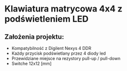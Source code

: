 # Klawiatura matrycowa 4x4 z podświetleniem LED

## Założenia projektu:
- Kompatybilność z Digilent Nexys 4 DDR
- Każdy przycisk podświetlany przez 4 diody led
- Przewidziane miejsce na rezystory pull-up / pull-down
- Switche 12x12 [mm]